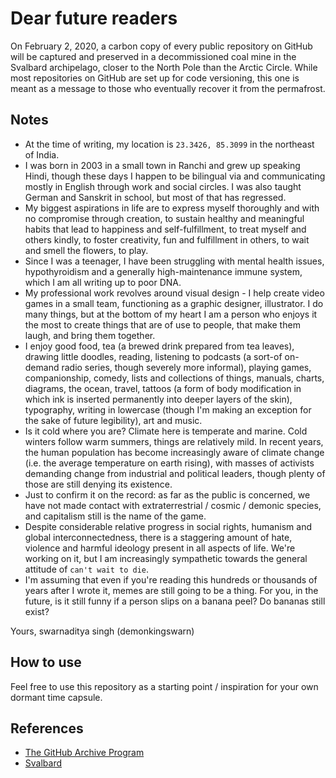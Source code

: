 # Dear future readers

On February 2, 2020, a carbon copy of every public repository on GitHub will be captured and preserved in a decommissioned coal mine in the Svalbard archipelago, closer to the North Pole than the Arctic Circle. While most repositories on GitHub are set up for code versioning, this one is meant as a message to those who eventually recover it from the permafrost.

## Notes

* At the time of writing, my location is `23.3426, 85.3099` in the northeast of India.
* I was born in 2003 in a small town in Ranchi and grew up speaking Hindi, though these days I happen to be bilingual via and communicating mostly in English through work and social circles. I was also taught German and Sanskrit in school, but most of that has regressed.
* My biggest aspirations in life are to express myself thoroughly and with no compromise through creation, to sustain healthy and meaningful habits that lead to happiness and self-fulfillment, to treat myself and others kindly, to foster creativity, fun and fulfillment in others, to wait and smell the flowers, to play.
* Since I was a teenager, I have been struggling with mental health issues, hypothyroidism and a generally high-maintenance immune system, which I am all writing up to poor DNA.
* My professional work revolves around visual design - I help create video games in a small team, functioning as a graphic designer, illustrator. I do many things, but at the bottom of my heart I am a person who enjoys it the most to create things that are of use to people, that make them laugh, and bring them together.
* I enjoy good food, tea (a brewed drink prepared from  tea leaves), drawing little doodles, reading, listening to podcasts (a sort-of on-demand radio series, though severely more informal), playing games, companionship, comedy, lists and collections of things, manuals, charts, diagrams, the ocean, travel, tattoos (a form of body modification in which ink is inserted permanently into deeper layers of the skin), typography, writing in lowercase (though I'm making an exception for the sake of future legibility), art and music.
* Is it cold where you are? Climate here is temperate and marine. Cold winters follow warm summers, things are relatively mild. In recent years, the human population has become increasingly aware of climate change (i.e. the average temperature on earth rising), with masses of activists demanding change from industrial and political leaders, though plenty of those are still denying its existence.
* Just to confirm it on the record: as far as the public is concerned, we have not made contact with extraterrestrial / cosmic / demonic species, and capitalism still is the name of the game.
* Despite considerable relative progress in social rights, humanism and global interconnectedness, there is a staggering amount of hate, violence and harmful ideology present in all aspects of life. We're working on it, but I am increasingly sympathetic towards the general attitude of `can't wait to die`.
* I'm assuming that even if you're reading this hundreds or thousands of years after I wrote it, memes are still going to be a thing. For you, in the future, is it still funny if a person slips on a banana peel? Do bananas still exist?

Yours,
swarnaditya singh (demonkingswarn)

## How to use

Feel free to use this repository as a starting point / inspiration for your own dormant time capsule.

## References

* [The GitHub Archive Program](https://archiveprogram.github.com/)
* [Svalbard](https://en.wikipedia.org/wiki/Svalbard)
